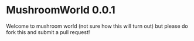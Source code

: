 # MushroomWorld 0.0.1
Welcome to mushroom world (not sure how this will turn out) but please do fork this and submit a pull request!
